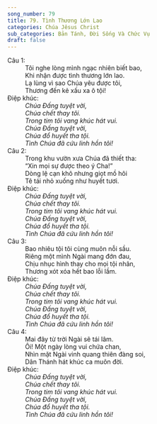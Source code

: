 ```yaml
---
song_number: 79
title: 79. Tình Thương Lớn Lao
categories: Chúa Jêsus Christ
sub_categories: Bản Tánh, Đời Sống Và Chức Vụ
draft: false
---
```

<dl><dt>Câu 1:</dt><dd data-verse="1">Tôi nghe lòng mình ngạc nhiên biết bao, <br/>Khi nhận được tình thương lớn lao. <br/>Lạ lùng vì sao Chúa yêu được tôi, <br/>Thương đến kẻ xấu xa ô tội! </dd><dt>Điệp khúc:</dt><dd data-chorus="1"><em>Chúa Đấng tuyệt vời, <br/>Chúa chết thay tôi. <br/>Trong tim tôi vang khúc hát vui. <br/>Chúa Đấng tuyệt vời, <br/>Chúa đổ huyết tha tội. <br/>Tình Chúa đã cứu linh hồn tôi! </em></dd><dt>Câu 2:</dt><dd data-verse="2">Trong khu vườn xưa Chúa đã thiết tha: <br/>“Xin mọi sự được theo ý Cha!” <br/>Dòng lệ cạn khô nhưng giọt mồ hôi <br/>Tê tái nhỏ xuống như huyết tươi. </dd><dt>Điệp khúc:</dt><dd data-chorus="1"><em>Chúa Đấng tuyệt vời, <br/>Chúa chết thay tôi. <br/>Trong tim tôi vang khúc hát vui. <br/>Chúa Đấng tuyệt vời, <br/>Chúa đổ huyết tha tội. <br/>Tình Chúa đã cứu linh hồn tôi! </em></dd><dt>Câu 3:</dt><dd data-verse="3">Bao nhiêu tội tôi cùng muôn nỗi sầu. <br/>Riêng một mình Ngài mang đớn đau, <br/>Chịu nhục hình thay cho mọi tội nhân, <br/>Thương xót xóa hết bao lỗi lầm. </dd><dt>Điệp khúc:</dt><dd data-chorus="1"><em>Chúa Đấng tuyệt vời, <br/>Chúa chết thay tôi. <br/>Trong tim tôi vang khúc hát vui. <br/>Chúa Đấng tuyệt vời, <br/>Chúa đổ huyết tha tội. <br/>Tình Chúa đã cứu linh hồn tôi! </em></dd><dt>Câu 4:</dt><dd data-verse="4">Mai đây từ trời Ngài sẽ tái lâm. <br/>Ôi! Một ngày lòng vui chứa chan, <br/>Nhìn mặt Ngài vinh quang thiên đàng soi, <br/>Dân Thánh hát khúc ca muôn đời. </dd><dt>Điệp khúc:</dt><dd data-chorus="1"><em>Chúa Đấng tuyệt vời, <br/>Chúa chết thay tôi. <br/>Trong tim tôi vang khúc hát vui. <br/>Chúa Đấng tuyệt vời, <br/>Chúa đổ huyết tha tội. <br/>Tình Chúa đã cứu linh hồn tôi! </em></dd></dl>